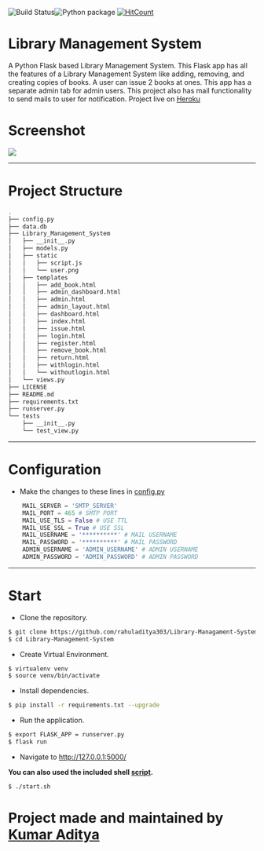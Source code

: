 ![Build Status](https://travis-ci.org/kumaraditya303/Library-Managament-System.svg?branch=master)![Python package](https://github.com/kumaraditya303/Library-Managament-System/workflows/Python%20package/badge.svg?branch=master) [![HitCount](http://hits.dwyl.com/kumaraditya303/Library-Management-System.svg)](http://hits.dwyl.com/kumaraditya303/Library-Management-System)
# Library Management System

A Python Flask based Library Management System. This Flask app has all the features of a Library Management System like adding, removing, and creating copies of books. A user can issue 2 books at ones. This app has a separate admin tab for admin users. This project also has mail functionality to send mails to user for notification.
Project live on [Heroku](http://librarymgmtsystem.herokuapp.com)
# Screenshot
<img src='https://github.com/rahuladitya303/Library-Managament-System/blob/master/Library_Management_System/static/screenshot.png'/>

___

# Project Structure

```sh
.
├── config.py  
├── data.db  
├── Library_Management_System  
│   ├── __init__.py  
│   ├── models.py  
│   ├── static  
│   │   ├── script.js  
│   │   └── user.png  
│   ├── templates  
│   │   ├── add_book.html  
│   │   ├── admin_dashboard.html  
│   │   ├── admin.html  
│   │   ├── admin_layout.html  
│   │   ├── dashboard.html  
│   │   ├── index.html  
│   │   ├── issue.html  
│   │   ├── login.html  
│   │   ├── register.html  
│   │   ├── remove_book.html  
│   │   ├── return.html  
│   │   ├── withlogin.html  
│   │   └── withoutlogin.html  
│   └── views.py  
├── LICENSE  
├── README.md  
├── requirements.txt  
├── runserver.py  
└── tests  
    ├── __init__.py  
    └── test_view.py  
```
___

# Configuration
- Make the changes to these lines in [config.py](https://github.com/rahuladitya303/Library-Managament-System/blob/master/config.py)
```python
    MAIL_SERVER = 'SMTP_SERVER'
    MAIL_PORT = 465 # SMTP PORT
    MAIL_USE_TLS = False # USE TTL
    MAIL_USE_SSL = True # USE SSL
    MAIL_USERNAME = '**********' # MAIL USERNAME
    MAIL_PASSWORD = '**********' # MAIL PASSWORD
    ADMIN_USERNAME = 'ADMIN_USERNAME' # ADMIN USERNAME
    ADMIN_PASSWORD = 'ADMIN_PASSWORD' # ADMIN PASSWORD
```
___

# Start

- Clone the repository.
```sh
$ git clone https://github.com/rahuladitya303/Library-Managament-System.git
$ cd Library-Management-System
```
- Create Virtual Environment.
```sh
$ virtualenv venv
$ source venv/bin/activate
```
- Install dependencies.
```sh
$ pip install -r requirements.txt --upgrade
```
- Run the application.
```sh
$ export FLASK_APP = runserver.py
$ flask run 
```
- Navigate to http://127.0.0.1:5000/  

**You can also used the included shell [script](https://github.com/rahuladitya303/Library-Managament-System/blob/master/start.sh).**
```sh
$ ./start.sh
```
# Project made and maintained by [Kumar Aditya](https://www.github.com/rahuladitya303)

